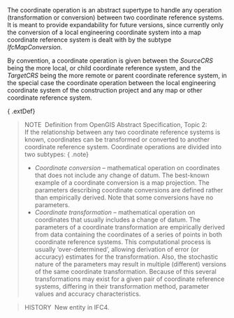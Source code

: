 The coordinate operation is an abstract supertype to handle any operation (transformation or conversion) between two coordinate reference systems. It is meant to provide expandability for future versions, since currently only the conversion of a local engineering coordinate system into a map coordinate reference system is dealt with by the subtype _IfcMapConversion_.

By convention, a coordinate operation is given between the _SourceCRS_ being the more local, or child coordinate reference system, and the _TargetCRS_ being the more remote or parent coordinate reference system, in the special case the coordinate operation between the local engineering coordinate system of the construction project and any map or other coordinate reference system.

{ .extDef}
> NOTE&nbsp; Definition from OpenGIS Abstract Specification, Topic 2:  
> If the relationship between any two coordinate reference systems is known, coordinates can be transformed or converted to another coordinate reference system. Coordinate operations are divided into two subtypes: { .note}
> * _Coordinate conversion_ &ndash; mathematical operation on coordinates that does not include any change of datum. The best-known example of a coordinate conversion is a map projection. The parameters describing coordinate conversions are defined rather than empirically derived. Note that some conversions have no parameters.
> * _Coordinate transformation_ &ndash; mathematical operation on coordinates that usually includes a change of datum. The parameters of a coordinate transformation are empirically derived from data containing the coordinates of a series of points in both coordinate reference systems. This computational process is usually &lsquo;over-determined&rsquo;, allowing derivation of error (or accuracy) estimates for the transformation. Also, the stochastic nature of the parameters may result in multiple (different) versions of the same coordinate transformation. Because of this several transformations may exist for a given pair of coordinate reference systems, differing in their transformation method, parameter values and accuracy characteristics.

> HISTORY&nbsp; New entity in IFC4.
